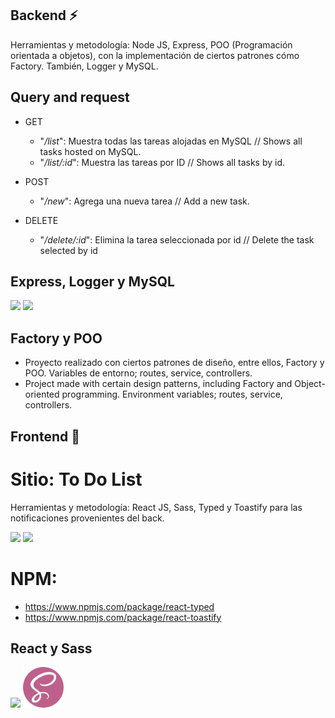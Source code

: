  ## Backend :zap:

 Herramientas y metodología: Node JS, Express, POO (Programación orientada a objetos), con la implementación de ciertos patrones cómo Factory. También, Logger y MySQL.

## Query and request

  + GET
    * "*/list*": Muestra todas las tareas alojadas en MySQL // Shows all tasks hosted on MySQL.
    * "*/list/:id*": Muestra las tareas por ID // Shows all tasks by id.
    
  + POST
    * "*/new*": Agrega una nueva tarea // Add a new task.
    
  + DELETE
    * "*/delete/:id*": Elimina la tarea seleccionada por id // Delete the task selected by id

## Express, Logger y MySQL
 [<img src="https://wsofter.ru/wp-content/uploads/2017/12/node-express.png" width=65px />]()
 <img src="https://www.freepnglogos.com/uploads/logo-mysql-png/logo-mysql-development-mysql-logo-code-icon-9.png" width=65px />
 
## Factory y POO
  * Proyecto realizado con ciertos patrones de diseño, entre ellos, Factory y POO. Variables de entorno; routes, service, controllers.
  * Project made with certain design patterns, including Factory and Object-oriented programming. Environment variables; routes, service, controllers.

 ## Frontend :rocket:
 
 # Sitio: To Do List
  Herramientas y metodología: React JS, Sass, Typed y Toastify para las notificaciones provenientes del back.
  
  <img src="https://media.giphy.com/media/eBM0mcSsvUbewUsIZ1/giphy.gif" width = 370px /> <img src="https://media.giphy.com/media/8XZieUJ7n91i5qDQlo/giphy.gif" width = 370px />
  
  # NPM:
  + https://www.npmjs.com/package/react-typed
  + https://www.npmjs.com/package/react-toastify

 ## React y Sass
 [<img src="https://cdn-icons-png.flaticon.com/512/1126/1126012.png" width=65px >]()
 <img src="https://github.com/matias-romoli/matias-romoli/blob/main/sass.png" width="65px"/>
